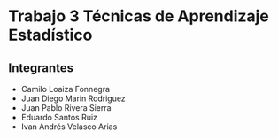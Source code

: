 # Trabajo 3 Técnicas de Aprendizaje Estadístico

## Integrantes 
- Camilo Loaiza Fonnegra
- Juan Diego Marin Rodriguez
- Juan Pablo Rivera Sierra
- Eduardo Santos Ruiz
- Ivan Andrés Velasco Arias
